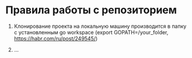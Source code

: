 # Правила работы с репозиторием

1. Клонирование проекта на локальную машину производится в папку с установленным go workspace (export GOPATH=/your_folder, https://habr.com/ru/post/249545/)

2. ...